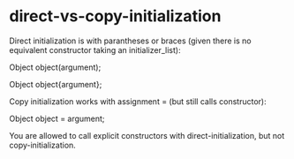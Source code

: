 # direct-vs-copy-initialization

Direct initialization is with parantheses or braces (given there is no
equivalent constructor taking an initializer_list):

Object object(argument);

Object object{argument};

Copy initialization works with assignment = (but still calls
constructor):

Object object = argument;

You are allowed to call explicit constructors with
direct-initialization, but not copy-initialization.
